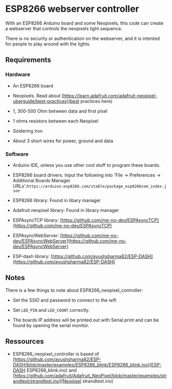 # ESP8266 webserver controller
With an ESP8266 Arduino board and some Neopixels, this code can create a webserver that controls the neopixels light sequence.

There is no security or authentication on the webserver, and it is intented for people to play around with the lights.

## Requirements
### Hardware
- An ESP8266 board

- Neopixels. Read about [https://learn.adafruit.com/adafruit-neopixel-uberguide/best-practices](best practices here)

- 1, 300-500 Ohm between data and first pixel

- 1 ohms resistors between each Neopixel

- Soldering iron

- About 3 short wires for power, ground and data

### Software
- Arduino IDE, unless you use other cool stuff to program these boards.

- ESP8266 board drivers. Input the following into 'File -> Preferences -> Additional Boards Manager URLs':`https://arduino.esp8266.com/stable/package_esp8266com_index.json`

- ESP8266 library: Found in libary manager

- Adafruit neopixel library: Found in library manager

- ESPAsyncTCP library: [https://github.com/me-no-dev/ESPAsyncTCP](https://github.com/me-no-dev/ESPAsyncTCP) 

- ESPAsyncWebServer: [https://github.com/me-no-dev/ESPAsyncWebServer](https://github.com/me-no-dev/ESPAsyncWebServer)

- ESP-dash library: [https://github.com/ayushsharma82/ESP-DASH](https://github.com/ayushsharma82/ESP-DASH)

## Notes
There is a few things to note about ESP8266_neopixel_controller:

- Set the SSID and password to connect to the wifi

- Set `LED_PIN` and `LED_COUNT` correctly.

- The boards IP address will be printed out with Serial.print and can be found by opening the serial monitor.

## Ressources
- ESP8266_neopixel_controller is based of [https://github.com/ayushsharma82/ESP-DASH/blob/master/examples/ESP8266_blink/ESP8266_blink.ino](ESP-DASH ESP8266_blink.ino) and [https://github.com/adafruit/Adafruit_NeoPixel/blob/master/examples/strandtest/strandtest.ino](Neopixel strandtest.ino)
